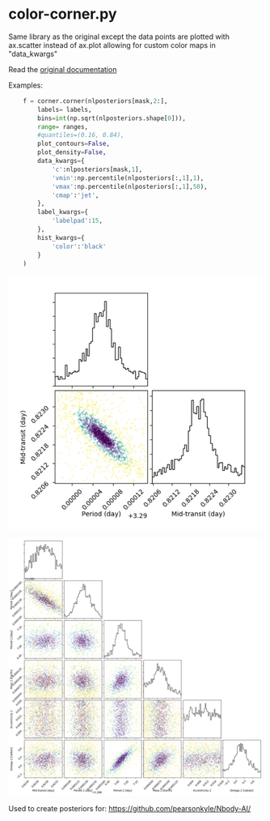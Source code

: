 color-corner.py
=========
Same library as the original except the data points are plotted with ax.scatter instead of ax.plot allowing for custom color maps in "data_kwargs"

Read the [original documentation](http://corner.readthedocs.io/)

Examples: 
```python
    f = corner.corner(nlposteriors[mask,2:], 
        labels= labels,
        bins=int(np.sqrt(nlposteriors.shape[0])), 
        range= ranges,
        #quantiles=(0.16, 0.84),
        plot_contours=False,
        plot_density=False,
        data_kwargs={
            'c':nlposteriors[mask,1],
            'vmin':np.percentile(nlposteriors[:,1],1),
            'vmax':np.percentile(nlposteriors[:,1],50),
            'cmap':'jet',
        },
        label_kwargs={
            'labelpad':15,
        },
        hist_kwargs={
            'color':'black'
        }
    )
```

![](color_posterior1.png)

![](color_posterior2.png)

Used to create posteriors for: https://github.com/pearsonkyle/Nbody-AI/
